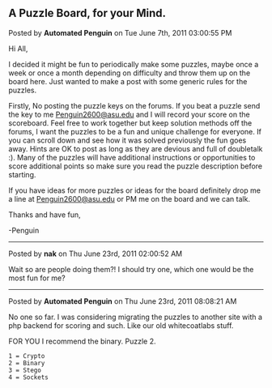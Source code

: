 ## A Puzzle Board, for your Mind.
Posted by **Automated Penguin** on Tue June 7th, 2011 03:00:55 PM

Hi All,

I decided it might be fun to periodically make some puzzles, maybe once a week
or once a month depending on difficulty and throw them up on the board here.
Just wanted to make a post with some generic rules for the puzzles.

Firstly, No posting the puzzle keys on the forums. If you beat a puzzle send the
key to me <Penguin2600@asu.edu> and I will record your score on the scoreboard.
Feel free to work together but keep solution methods off the forums, I want the
puzzles to be a fun and unique challenge for everyone. If you can scroll down
and see how it was solved previously the fun goes away. Hints are OK to post as
long as they are devious and full of doubletalk :). Many of the puzzles will
have additional instructions or opportunities to score additional points so make
sure you read the puzzle description before starting.

If you have ideas for more puzzles or ideas for the board definitely drop me a
line at <Penguin2600@asu.edu> or PM me on the board and we can talk.

Thanks and have fun,

-Penguin

--------------------------------------------------------------------------------

Posted by **nak** on Thu June 23rd, 2011 02:00:52 AM

Wait so are people doing them?! I should try one, which one would be the most
fun for me?

--------------------------------------------------------------------------------

Posted by **Automated Penguin** on Thu June 23rd, 2011 08:08:21 AM

No one so far. I was considering migrating the puzzles to another site with a
php backend for scoring and such. Like our old whitecoatlabs stuff.

FOR YOU I recommend the binary. Puzzle 2.

    1 = Crypto
    2 = Binary
    3 = Stego
    4 = Sockets
